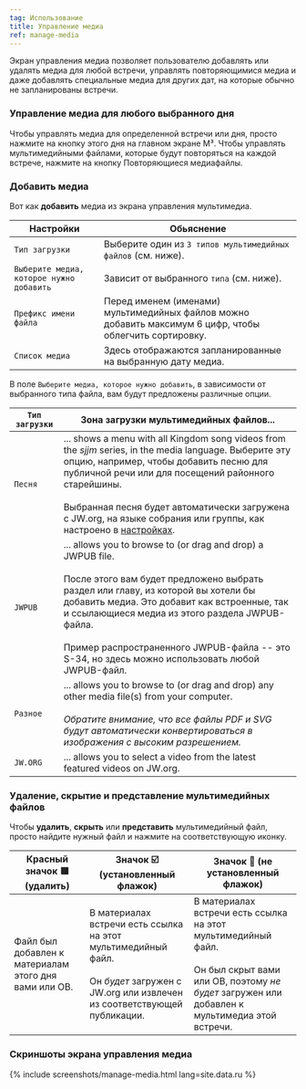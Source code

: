 ```yaml
---
tag: Использование
title: Управление медиа
ref: manage-media
---
```


Экран управления медиа позволяет пользователю добавлять или удалять медиа для любой встречи, управлять повторяющимися медиа и даже добавлять специальные медиа для других дат, на которые обычно не запланированы встречи.

### Управление медиа для любого выбранного дня

Чтобы управлять медиа для определенной встречи или дня, просто нажмите на кнопку этого дня на главном экране M³. Чтобы управлять мультимедийными файлами, которые будут повторяться на каждой встрече, нажмите на кнопку Повторяющиеся медиафайлы.

### Добавить медиа

Вот как **добавить** медиа из экрана управления мультимедиа.

| Настройки                                | Обьяснение                                                                                               |
| ---------------------------------------- | -------------------------------------------------------------------------------------------------------- |
| `Тип загрузки`                           | Выберите один из `3 типов мультимедийных файлов` (см. ниже).                                             |
| `Выберите медиа, которое нужно добавить` | Зависит от выбранного `типа` (см. ниже).                                                                 |
| `Префикс имени файла`                    | Перед именем (именами) мультимедийных файлов можно добавить максимум 6 цифр, чтобы облегчить сортировку. |
| `Список медиа`                           | Здесь отображаются запланированные на выбранную дату медиа.                                              |

В поле `Выберите медиа, которое нужно добавить`, в зависимости от выбранного типа файла, вам будут предложены различные опции.

| `Тип загрузки` | Зона загрузки мультимедийных файлов...                                                                                                                                                                                                                                                                                                                                                      |
| -------------- | ------------------------------------------------------------------------------------------------------------------------------------------------------------------------------------------------------------------------------------------------------------------------------------------------------------------------------------------------------------------------------------------- |
| `Песня`        | ... shows a menu with all Kingdom song videos from the *sjjm* series, in the media language. Выберите эту опцию, например, чтобы добавить песню для публичной речи или для посещений районного старейшины. <br><br> Выбранная песня будет автоматически загружена с JW.org, на языке собрания или группы, как настроено в [настройках]({{page.lang}}/#configuration).           |
| `JWPUB`        | ... allows you to browse to (or drag and drop) a JWPUB file. <br><br> После этого вам будет предложено выбрать раздел или главу, из которой вы хотели бы добавить медиа. Это добавит как встроенные, так и ссылающиеся медиа из этого раздела JWPUB-файла. <br><br> Пример распространенного JWPUB-файла -- это S-34, но здесь можно использовать любой JWPUB-файл. |
| `Разное`       | ... allows you to browse to (or drag and drop) any other media file(s) from your computer. <br><br> *Обратите внимание, что все файлы PDF и SVG будут автоматически конвертироваться в изображения с высоким разрешением.*                                                                                                                                                      |
| `JW.ORG`       | ... allows you to select a video from the latest featured videos on JW.org.                                                                                                                                                                                                                                                                                                                 |

### Удаление, скрытие и представление мультимедийных файлов

Чтобы **удалить**, **скрыть** или **представить** мультимедийный файл, просто найдите нужный файл и нажмите на соответствующую иконку.

| Красный значок 🟥 (удалить)                            | Значок ☑️ (установленный флажок)                                                                                                                            | Значок 🔲 (не установленный флажок)                                                                                                                                                |
| ----------------------------------------------------- | ----------------------------------------------------------------------------------------------------------------------------------------------------------- | --------------------------------------------------------------------------------------------------------------------------------------------------------------------------------- |
| Файл был добавлен к материалам этого дня вами или ОВ. | В материалах встречи есть ссылка на этот мультимедийный файл. <br><br> Он *будет* загружен с JW.org или извлечен из соответствующей публикации. | В материалах встречи есть ссылка на этот мультимедийный файл. <br><br> Он был скрыт вами или ОВ, поэтому *не будет* загружен или добавлен к мультимедиа этой встречи. |

### Скриншоты экрана управления медиа

{% include screenshots/manage-media.html lang=site.data.ru %}
